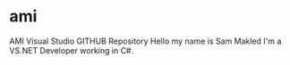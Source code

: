 # ami
AMI Visual Studio GITHUB Repository 
Hello my name is Sam Makled
I'm a VS.NET Developer working in C#.
